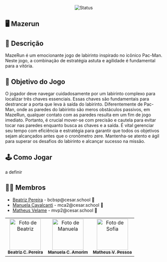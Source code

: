 <p align="center">
  <img
    src="https://img.shields.io/badge/Status-Em%20desenvolvimento-green?style=flat-square"
    alt="Status"
  />
</p>


## 🖥️ Mazerun


## 📄 Descrição

<p>MazeRun é um emocionante jogo de labirinto inspirado no icônico Pac-Man. Neste jogo, a combinação de estratégia astuta e agilidade é fundamental para a vitória. </p>

## 🎲 Objetivo do Jogo

<p>O jogador deve navegar cuidadosamente por um labirinto complexo para localizar três chaves essenciais. Essas chaves são fundamentais para destrancar a porta que leva à saída do labirinto. Diferentemente de Pac-Man, onde as paredes do labirinto são meros obstáculos passivos, em MazeRun, qualquer contato com as paredes resulta em um fim de jogo imediato. Portanto, é crucial mover-se com precisão e cautela para evitar tocar nas paredes enquanto busca as chaves e a saída. É vital gerenciar seu tempo com eficiência e estratégia para garantir que todos os objetivos sejam alcançados antes que o cronômetro zere. Mantenha-se atento e ágil para superar os desafios do labirinto e alcançar sucesso na missão.</p>

## 🕹️ Como Jogar

<p>a definir</p>

## 👩‍💻 Membros

<ul>
  <li>
    <a href="https://github.com/biapereira2">Beatriz Pereira</a> -
    bcbsp@cesar.school 📩
  </li>
  <li>
    <a href="https://github.com/Manuelaamorim">Manuela Cavalcanti</a> -
    mca2@cesar.school 📩
  </li>
  <li>
    <a href="https://github.com/MatheusVelame">Matheus Velame</a> -
    mvp2@cesar.school 📩
  </li>
</ul>

<table>
  <tr>
    <td align="center">
      <a href="https://github.com/biapereira2">
        <img src="https://avatars3.githubusercontent.com/biapereira2" width="100px;" alt="Foto de Beatriz"/><br>
        <sub>
          <b>Beatriz C. Pereira</b>
        </sub>
      </a>
    </td>
    <td align="center">
      <a href="https://github.com/Manuelaamorim">
        <img src="https://avatars.githubusercontent.com/Manuelaamorim" width="100px;" alt="Foto de Manuela"/><br>
        <sub>
          <b>Manuela C. Amorim</b>
        </sub>
      </a>
    </td>
    <td align="center">
      <a href="https://github.com/MatheusVelame">
        <img src="https://avatars.githubusercontent.com/MatheusVelame" width="100px;" alt="Foto de Sofia"/><br>
        <sub>
          <b>Matheus V. Pessoa</b>
        </sub>
      </a>
    </td>
  </tr>
</table>
